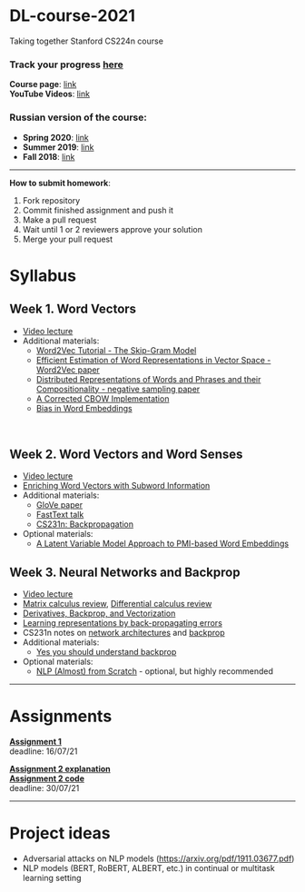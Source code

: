 # DL-course-2021

Taking together Stanford CS224n course

### __Track your progress__ [here](https://docs.google.com/spreadsheets/d/12IEHZt-utD6xASKGKpdTxr9lk3q98e1lAcZiv-YuNR8/edit?usp=sharing)

__Course page__: [link](http://web.stanford.edu/class/cs224n/) </br>
__YouTube Videos__: [link](https://www.youtube.com/watch?v=8rXD5-xhemo&list=PLoROMvodv4rOhcuXMZkNm7j3fVwBBY42z) </br>

### Russian version of the course:
- __Spring 2020__: [link](https://www.youtube.com/playlist?list=PLt1IfGj6-_-eLbx1kGtFxU53aRyPkctPq) </br>
- __Summer 2019__: [link](https://www.youtube.com/watch?v=3nKhzlfaOTE&list=PLt1IfGj6-_-f55ULcae3v7YuG8p_eUjnk) </br>
- __Fall 2018__: [link](https://www.youtube.com/watch?v=ctPE2pDufBQ&list=PLt1IfGj6-_-db8QpSY09KhQnfkSw9urr8) </br>

------------------------------------------------
__How to submit homework__:
1. Fork repository
2. Commit finished assignment and push it
3. Make a pull request
4. Wait until 1 or 2  reviewers approve your solution 
5. Merge your pull request


# Syllabus

## Week 1. Word Vectors

  - [Video lecture](https://www.youtube.com/watch?v=8rXD5-xhemo)
  - Additional materials:
    - [Word2Vec Tutorial - The Skip-Gram Model](http://mccormickml.com/2016/04/19/word2vec-tutorial-the-skip-gram-model/)
    - [Efficient Estimation of Word Representations in Vector Space - Word2Vec paper](https://arxiv.org/pdf/1301.3781.pdf)
    - [Distributed Representations of Words and Phrases and their Compositionality - negative sampling paper](http://papers.nips.cc/paper/5021-distributed-representations-of-words-and-phrases-and-their-compositionality.pdf)
    - [A Corrected CBOW Implementation](https://arxiv.org/pdf/2012.15332.pdf)
    - [Bias in Word Embeddings](https://dl.acm.org/doi/pdf/10.1145/3351095.3372843)
</br>


## Week 2. Word Vectors and Word Senses

  - [Video lecture](https://youtu.be/kEMJRjEdNzM)
  - [Enriching Word Vectors with Subword Information](https://www.mitpressjournals.org/doi/pdfplus/10.1162/tacl_a_00051)
  - Additional materials:
    - [GloVe paper](http://nlp.stanford.edu/pubs/glove.pdf)
    - [FastText talk](https://youtu.be/CHcExDsDeHU)
    - [CS231n: Backpropagation](https://youtu.be/i94OvYb6noo)
  - Optional materials:
    - [A Latent Variable Model Approach to PMI-based Word Embeddings](https://aclanthology.org/Q16-1028.pdf)

## Week 3. Neural Networks and Backprop
  - [Video lecture](https://www.youtube.com/watch?v=8CWyBNX6eDo)
  - [Matrix calculus review](http://web.stanford.edu/class/cs224n/readings/gradient-notes.pdf), [Differential calculus review](http://web.stanford.edu/class/cs224n/readings/review-differential-calculus.pdf)
  - [Derivatives, Backprop, and Vectorization](http://cs231n.stanford.edu/handouts/derivatives.pdf)
  - [Learning representations by back-propagating errors](http://www.iro.umontreal.ca/~vincentp/ift3395/lectures/backprop_old.pdf)
  - CS231n notes on [network architectures](http://cs231n.github.io/neural-networks-1/) and [backprop](http://cs231n.github.io/optimization-2/)
  - Additional materials:
    - [Yes you should understand backprop](https://karpathy.medium.com/yes-you-should-understand-backprop-e2f06eab496b)
  - Optional materials:
    - [NLP (Almost) from Scratch](https://www.jmlr.org/papers/volume12/collobert11a/collobert11a.pdf) - optional, but highly recommended


------------------------------------------------
# Assignments

__[Assignment 1](http://web.stanford.edu/class/cs224n/assignments/a1.zip)__ </br>
deadline: 16/07/21 

__[Assignment 2 explanation](http://web.stanford.edu/class/cs224n/assignments/a2.pdf)__  </br>
__[Assignment 2 code](http://web.stanford.edu/class/cs224n/assignments/a2.zip)__ </br>
deadline: 30/07/21

------------------------------------------------

# Project ideas
- Adversarial attacks on NLP models (https://arxiv.org/pdf/1911.03677.pdf)
- NLP models (BERT, RoBERT, ALBERT, etc.) in continual or multitask learning setting
